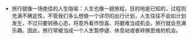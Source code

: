* 旅行就像一场绝佳的人生隐喻：人生也像一趟旅程，目的地是已知的，过程则充满不确定性，不管我们多么想做一个详尽的出行计划，人生往往不会如计划发生，不过只要转换心态，将意外看作惊喜、将磨难当成机会，旅行就会充满乐趣。因此，旅行常被当成一个人生暂停键、休息站或者转换思维的机会。